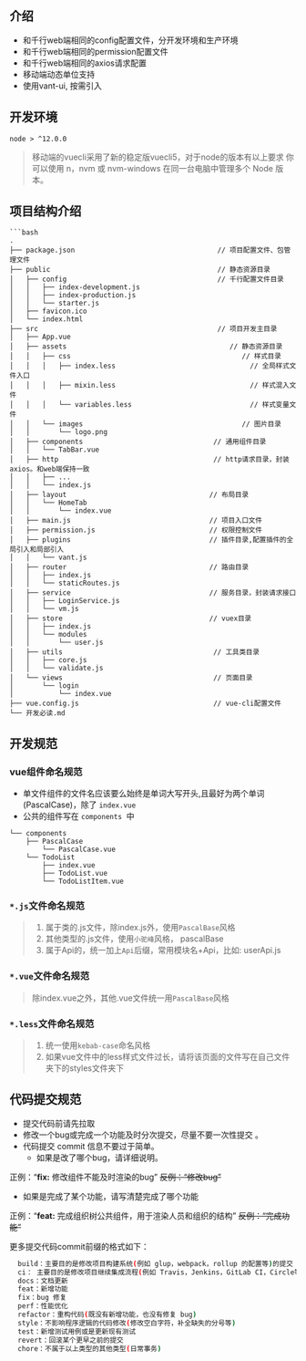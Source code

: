 ## 介绍
- 和千行web端相同的config配置文件，分开发环境和生产环境
- 和千行web端相同的permission配置文件
- 和千行web端相同的axios请求配置
- 移动端动态单位支持
- 使用vant-ui, 按需引入

## 开发环境

```
node > ^12.0.0
```

> 移动端的vuecli采用了新的稳定版vuecli5，对于node的版本有以上要求
> 你可以使用 n，nvm 或 nvm-windows 在同一台电脑中管理多个 Node 版本。


## 项目结构介绍

```
```bash
.
├── package.json                                   // 项目配置文件、包管理文件
├── public                                         // 静态资源目录
│   ├── config                                     // 千行配置文件目录
│   │   ├── index-development.js
│   │   ├── index-production.js
│   │   └── starter.js
│   ├── favicon.ico
│   └── index.html
├── src                                            // 项目开发主目录
│   ├── App.vue
│   ├── assets                                        // 静态资源目录
│   │   ├── css                                          // 样式目录
│   │   │   ├── index.less                                 // 全局样式文件入口
│   │   │   ├── mixin.less                                 // 样式混入文件
│   │   │   └── variables.less                             // 样式变量文件
│   │   └── images                                       // 图片目录
│   │       └── logo.png
│   ├── components                                // 通用组件目录
│   │   └── TabBar.vue
│   ├── http                                      // http请求目录，封装axios。和web端保持一致
│   │   ├── ...
│   │   └── index.js
│   ├── layout                                   // 布局目录
│   │   └── HomeTab
│   │       └── index.vue
│   ├── main.js                                  // 项目入口文件
│   ├── permission.js                            // 权限控制文件 
│   ├── plugins                                  // 插件目录,配置插件的全局引入和局部引入
│   │   └── vant.js
│   ├── router                                   // 路由目录
│   │   ├── index.js
│   │   └── staticRoutes.js
│   ├── service                                  // 服务目录，封装请求接口
│   │   ├── LoginService.js
│   │   └── vm.js
│   ├── store                                    // vuex目录
│   │   ├── index.js
│   │   └── modules
│   │       └── user.js
│   ├── utils                                     // 工具类目录
│   │   ├── core.js
│   │   └── validate.js
│   └── views                                     // 页面目录
│       └── login
│           └── index.vue
├── vue.config.js                                 // vue-cli配置文件
└── 开发必读.md
```

## 开发规范
###  vue组件命名规范

- 单文件组件的文件名应该要么始终是单词大写开头,且最好为两个单词 (PascalCase)，除了 `index.vue` 
- 公共的组件写在 `components`  中

```
└── components
    ├── PascalCase
        └── PascalCase.vue
    └── TodoList
        ├── index.vue
        ├── TodoList.vue
        └── TodoListItem.vue
```
### `*.js`文件命名规范

> 1. 属于类的.js文件，除index.js外，使用`PascalBase`风格
> 2. 其他类型的.js文件，使用`小驼峰`风格， pascalBase
> 3. 属于Api的，统一加上`Api`后缀，常用模块名+Api，比如: userApi.js

### `*.vue`文件命名规范

> 除index.vue之外，其他.vue文件统一用`PascalBase`风格

### `*.less`文件命名规范

> 1. 统一使用`kebab-case`命名风格
> 2. 如果vue文件中的less样式文件过长，请将该页面的文件写在自己文件夹下的styles文件夹下


## 代码提交规范

- 提交代码前请先拉取 
- 修改一个bug或完成一个功能及时分次提交，尽量不要一次性提交 。
- 代码提交 commit 信息不要过于简单。
  - 如果是改了哪个bug，请详细说明。

正例：“**fix:** 修改组件不能及时渲染的bug”
~~反例：“修改bug”~~

   - 如果是完成了某个功能，请写清楚完成了哪个功能

正例：“**feat:** 完成组织树公共组件，用于渲染人员和组织的结构”
~~反例：“完成功能”~~

更多提交代码commit前缀的格式如下：

```bash
  build：主要目的是修改项目构建系统(例如 glup，webpack，rollup 的配置等)的提交
  ci： 主要目的是修改项目继续集成流程(例如 Travis，Jenkins，GitLab CI，Circle等)的提交
  docs：文档更新
  feat：新增功能
  fix：bug 修复
  perf：性能优化
  refactor：重构代码(既没有新增功能，也没有修复 bug)
  style：不影响程序逻辑的代码修改(修改空白字符，补全缺失的分号等)
  test：新增测试用例或是更新现有测试
  revert：回滚某个更早之前的提交
  chore：不属于以上类型的其他类型(日常事务)
```